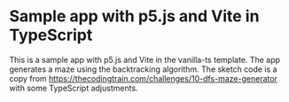 # Sample app with p5.js and Vite in TypeScript
This is a sample app with p5.js and Vite in the vanilla-ts template.
The app generates a maze using the backtracking algorithm.
The sketch code is a copy from https://thecodingtrain.com/challenges/10-dfs-maze-generator with some TypeScript adjustments.
